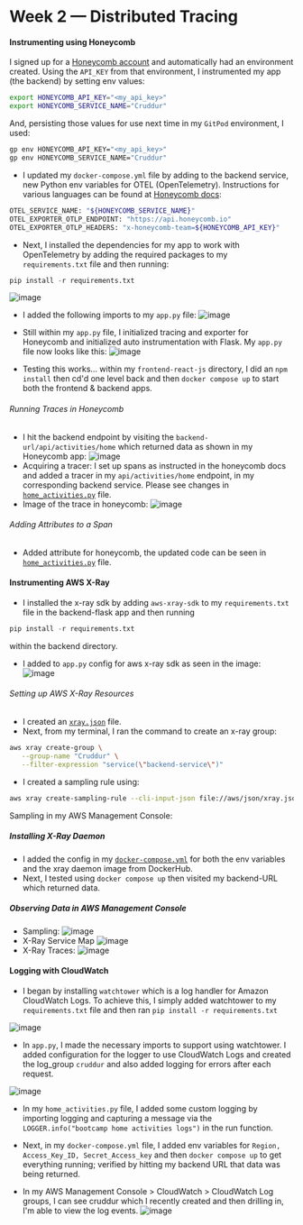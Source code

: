 # Week 2 — Distributed Tracing

#### Instrumenting using Honeycomb
I signed up for a [Honeycomb account](https://ui.honeycomb.io/login) and automatically had an environment created. Using the `API_KEY` from that environment, I instrumented my app (the backend) by setting env values:
```bash
export HONEYCOMB_API_KEY="<my_api_key>"
export HONEYCOMB_SERVICE_NAME="Cruddur"
```
And, persisting those values for use next time in my `GitPod` environment, I used:
```bash
gp env HONEYCOMB_API_KEY="<my_api_key>"
gp env HONEYCOMB_SERVICE_NAME="Cruddur"
```
- I updated my `docker-compose.yml` file by adding to the backend service, new Python env variables for OTEL (OpenTelemetry). Instructions for various languages can be found at [Honeycomb docs](https://docs.honeycomb.io/quickstart/#step-3-instrument-your-application-to-send-telemetry-data-to-honeycomb):
``` sh
OTEL_SERVICE_NAME: "${HONEYCOMB_SERVICE_NAME}"
OTEL_EXPORTER_OTLP_ENDPOINT: "https://api.honeycomb.io"
OTEL_EXPORTER_OTLP_HEADERS: "x-honeycomb-team=${HONEYCOMB_API_KEY}"
```
- Next, I installed the dependencies for my app to work with OpenTelemetry by adding the required packages to my `requirements.txt` file and then running:
```python
pip install -r requirements.txt
```
![image](https://github.com/erdookuhwa/aws-bootcamp-cruddur-2023/blob/main/_docs/assets/week2_opentelemetryDependencies.png)

- I added the following imports to my `app.py` file:
![image](https://github.com/erdookuhwa/aws-bootcamp-cruddur-2023/blob/main/_docs/assets/week2_honeycombImports.png)

- Still within my `app.py` file, I initialized tracing and exporter for Honeycomb and initialized auto instrumentation with Flask. My `app.py` file now looks like this:
![image](https://github.com/erdookuhwa/aws-bootcamp-cruddur-2023/blob/main/_docs/assets/week2_honeycombInstrumentationInApp.png)

- Testing this works... within my `frontend-react-js` directory, I did an `npm install` then cd'd one level back and then `docker compose up` to start both the frontend & backend apps.

###### Running Traces in Honeycomb
- I hit the backend endpoint by visiting the `backend-url/api/activities/home` which returned data as shown in my Honeycomb app:
![image](https://github.com/erdookuhwa/aws-bootcamp-cruddur-2023/blob/main/_docs/assets/week2_spanInHoneyComb.png)
- Acquiring a tracer: I set up spans as instructed in the honeycomb docs and added a tracer in my `api/activities/home` endpoint, in my corresponding backend service. Please see changes in [`home_activities.py`](https://github.com/erdookuhwa/aws-bootcamp-cruddur-2023/blob/main/backend-flask/services/home_activities.py) file.
- Image of the trace in honeycomb:
![image](https://github.com/erdookuhwa/aws-bootcamp-cruddur-2023/blob/main/_docs/assets/week2_tracesInHoneyComb.png)

###### Adding Attributes to a Span
- Added attribute for honeycomb, the updated code can be seen in [`home_activities.py`](https://github.com/erdookuhwa/aws-bootcamp-cruddur-2023/blob/main/backend-flask/services/home_activities.py) file.

#### Instrumenting AWS X-Ray
- I installed the x-ray sdk by adding `aws-xray-sdk` to my `requirements.txt` file in the backend-flask app and then running 
```python
pip install -r requirements.txt
```
within the backend directory.
- I added to `app.py` config for aws x-ray sdk as seen in the image:
![image](https://github.com/erdookuhwa/aws-bootcamp-cruddur-2023/blob/main/_docs/assets/week2_addXRaytoApp.png)
###### Setting up AWS X-Ray Resources
- I created an [`xray.json`](https://github.com/erdookuhwa/aws-bootcamp-cruddur-2023/blob/main/aws/json/xray.json) file.
- Next, from my terminal, I ran the command to create an x-ray group:
```sh
aws xray create-group \
   --group-name "Cruddur" \
   --filter-expression "service(\"backend-service\")"
```
- I created a sampling rule using:
```sh
aws xray create-sampling-rule --cli-input-json file://aws/json/xray.json
```
Sampling in my AWS Management Console:

##### Installing X-Ray Daemon
- I added the config in my [`docker-compose.yml`](https://github.com/erdookuhwa/aws-bootcamp-cruddur-2023/blob/main/docker-compose.yml) for both the env variables and the xray daemon image from DockerHub.
- Next, I tested using `docker compose up` then visited my backend-URL which returned data.

##### Observing Data in AWS Management Console
- Sampling:
![image](https://github.com/erdookuhwa/aws-bootcamp-cruddur-2023/blob/main/_docs/assets/week2_SamplingInAWSPortal.png)
- X-Ray Service Map
![image](https://github.com/erdookuhwa/aws-bootcamp-cruddur-2023/blob/main/_docs/assets/week2_xrayServiceMap.png)
- X-Ray Traces:
![image](https://github.com/erdookuhwa/aws-bootcamp-cruddur-2023/blob/main/_docs/assets/week2_xrayTraces.png)

#### Logging with CloudWatch
- I began by installing `watchtower` which is a log handler for Amazon CloudWatch Logs. To achieve this, I simply added watchtower to my `requirements.txt` file and then ran `pip install -r requirements.txt`

![image](https://github.com/erdookuhwa/aws-bootcamp-cruddur-2023/blob/main/_docs/assets/week2_watchtowerInstall.png)

- In `app.py`, I made the necessary imports to support using watchtower. I added configuration for the logger to use CloudWatch Logs and created the log_group `cruddur` and also added logging for errors after each request.

![image](https://github.com/erdookuhwa/aws-bootcamp-cruddur-2023/blob/main/_docs/assets/week2_cruddurLogGroup.png)
- In my `home_activities.py` file, I added some custom logging by importing logging and capturing a message via the `LOGGER.info("bootcamp home activities logs")` in the run function.

- Next, in my `docker-compose.yml` file, I added env variables for `Region, Access_Key_ID, Secret_Access_key` and then `docker compose up` to get everything running; verified by hitting my backend URL that data was being returned.

- In my AWS Management Console > CloudWatch > CloudWatch Log groups, I can see cruddur which I recently created and then drilling in, I'm able to view the log events.
![image](https://github.com/erdookuhwa/aws-bootcamp-cruddur-2023/blob/main/_docs/assets/week2_loggerEvents.png)




























